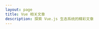 ```yaml
---
layout: page
title: Vue 相关文章
description: 探索 Vue.js 生态系统的精彩文章
---
```


<script setup>
import { data as posts } from '../.vitepress/posts.data'
import { computed } from 'vue'

const vuePosts = computed(() => {
  return posts.filter(post => 
    post.frontmatter.tags?.includes('Vue') || 
    post.frontmatter.category === 'Vue' ||
    post.title.toLowerCase().includes('vue')
  ).sort((a, b) => new Date(b.frontmatter.date) - new Date(a.frontmatter.date))
})

const formatDate = (date) => {
  return new Date(date).toLocaleDateString('zh-CN', {
    year: 'numeric',
    month: 'long',
    day: 'numeric'
  })
}
</script>

<template>
  <div class="tech-posts-container">
    <div class="page-header">
      <div class="tech-icon">🟢</div>
      <h1 class="page-title">Vue.js 文章</h1>
      <p class="page-description">探索 Vue.js 生态系统，包括 Vue 3、Composition API、状态管理等</p>
      <div class="posts-count">
        共 {{ vuePosts.length }} 篇文章
      </div>
    </div>
    
    <div v-if="vuePosts.length > 0" class="posts-grid">
      <article v-for="post in vuePosts" :key="post.url" class="post-card">
        <div class="post-header">
          <h2 class="post-title">
            <a :href="post.url">{{ post.title }}</a>
          </h2>
          <div class="post-date">
            📅 {{ formatDate(post.frontmatter.date) }}
          </div>
        </div>
        
        <p class="post-excerpt" v-if="post.excerpt">{{ post.excerpt }}</p>
        
        <div class="post-footer">
          <div class="post-category" v-if="post.frontmatter.category">
            {{ post.frontmatter.category }}
          </div>
          <div class="post-tags" v-if="post.frontmatter.tags">
            <span v-for="tag in post.frontmatter.tags" :key="tag" class="tag">
              {{ tag }}
            </span>
          </div>
        </div>
      </article>
    </div>
    
    <div v-else class="empty-state">
      <div class="empty-icon">📝</div>
      <div class="empty-text">暂无 Vue 相关文章</div>
      <div class="empty-hint">敬请期待更多精彩内容</div>
      <a href="/posts/" class="back-button">查看所有文章</a>
    </div>
  </div>
</template>

<style scoped>
.tech-posts-container {
  max-width: 1200px;
  margin: 0 auto;
  padding: 2rem;
}

.page-header {
  text-align: center;
  margin-bottom: 3rem;
}

.tech-icon {
  font-size: 4rem;
  margin-bottom: 1rem;
}

.page-title {
  font-size: 2.5rem;
  font-weight: 700;
  color: var(--vp-c-text-1);
  margin-bottom: 1rem;
  background: linear-gradient(135deg, #4fc08d, #42b883);
  -webkit-background-clip: text;
  -webkit-text-fill-color: transparent;
  background-clip: text;
}

.page-description {
  color: var(--vp-c-text-2);
  font-size: 1.125rem;
  margin-bottom: 2rem;
}

.posts-count {
  background: var(--vp-c-bg-alt);
  padding: 1rem 2rem;
  border-radius: 1rem;
  border: 1px solid var(--vp-c-divider-light);
  display: inline-block;
  color: var(--vp-c-text-2);
}

.posts-grid {
  display: grid;
  grid-template-columns: repeat(auto-fill, minmax(350px, 1fr));
  gap: 2rem;
}

.post-card {
  background: var(--vp-c-bg);
  border-radius: 1rem;
  padding: 2rem;
  border: 1px solid var(--vp-c-divider-light);
  transition: all 0.3s ease;
  height: 100%;
  display: flex;
  flex-direction: column;
  box-shadow: 0 4px 6px -1px rgba(0, 0, 0, 0.1);
}

.post-card:hover {
  transform: translateY(-8px);
  box-shadow: 0 20px 25px -5px rgba(0, 0, 0, 0.1);
  border-color: #42b883;
}

.post-header {
  margin-bottom: 1rem;
}

.post-title {
  font-size: 1.375rem;
  font-weight: 600;
  color: var(--vp-c-text-1);
  margin-bottom: 0.75rem;
  line-height: 1.4;
}

.post-title a {
  color: inherit;
  text-decoration: none;
  transition: color 0.3s ease;
}

.post-title a:hover {
  color: #42b883;
}

.post-date {
  color: var(--vp-c-text-2);
  font-size: 0.875rem;
}

.post-excerpt {
  color: var(--vp-c-text-2);
  line-height: 1.6;
  margin-bottom: 1.5rem;
  flex-grow: 1;
}

.post-footer {
  display: flex;
  justify-content: space-between;
  align-items: center;
  margin-top: auto;
  gap: 1rem;
}

.post-category {
  background: linear-gradient(135deg, #4fc08d, #42b883);
  color: white;
  padding: 0.375rem 1rem;
  border-radius: 1rem;
  font-size: 0.75rem;
  font-weight: 500;
}

.post-tags {
  display: flex;
  gap: 0.5rem;
  flex-wrap: wrap;
}

.tag {
  background: var(--vp-c-bg-alt);
  color: var(--vp-c-text-2);
  padding: 0.25rem 0.75rem;
  border-radius: 0.5rem;
  font-size: 0.75rem;
  border: 1px solid var(--vp-c-divider);
  transition: all 0.3s ease;
}

.tag:hover {
  background: #42b883;
  color: white;
  border-color: #42b883;
}

.empty-state {
  text-align: center;
  padding: 4rem 2rem;
  color: var(--vp-c-text-2);
}

.empty-icon {
  font-size: 4rem;
  margin-bottom: 1rem;
}

.empty-text {
  font-size: 1.25rem;
  margin-bottom: 1rem;
}

.empty-hint {
  font-size: 1rem;
  color: var(--vp-c-text-3);
  margin-bottom: 2rem;
}

.back-button {
  background: #42b883;
  color: white;
  padding: 0.75rem 2rem;
  border-radius: 0.75rem;
  text-decoration: none;
  font-weight: 500;
  transition: all 0.3s ease;
  display: inline-block;
}

.back-button:hover {
  background: #369970;
  transform: translateY(-2px);
}

@media (max-width: 768px) {
  .tech-posts-container {
    padding: 1rem;
  }
  
  .page-title {
    font-size: 2rem;
  }
  
  .posts-grid {
    grid-template-columns: 1fr;
  }
  
  .post-card {
    padding: 1.5rem;
  }
  
  .post-footer {
    flex-direction: column;
    align-items: flex-start;
    gap: 1rem;
  }
}
</style>
